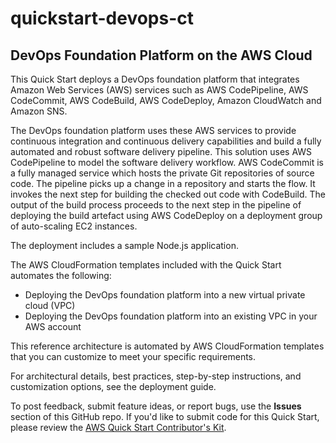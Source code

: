 # quickstart-devops-ct
## DevOps Foundation Platform on the AWS Cloud

This Quick Start deploys a DevOps foundation platform that integrates Amazon Web Services (AWS) services such as AWS CodePipeline, AWS CodeCommit, AWS CodeBuild, AWS CodeDeploy, Amazon CloudWatch and Amazon SNS.

The DevOps foundation platform uses these AWS services to provide continuous integration and continuous delivery capabilities and build a fully automated and robust software delivery pipeline. This solution uses AWS CodePipeline to model the software delivery workflow. AWS CodeCommit is a fully managed service which hosts the private Git repositories of source code. The pipeline picks up a change in a repository and starts the flow. It invokes the next step for building the checked out code with CodeBuild. The output of the build process proceeds to the next step in the pipeline of deploying the build artefact using AWS CodeDeploy on a deployment group of auto-scaling EC2 instances.

The deployment includes a sample Node.js application.

The AWS CloudFormation templates included with the Quick Start automates the following:

- Deploying the DevOps foundation platform into a new virtual private cloud (VPC)
- Deploying the DevOps foundation platform into an existing VPC in your AWS account

This reference architecture is automated by AWS CloudFormation templates that you can customize to meet your specific requirements.

For architectural details, best practices, step-by-step instructions, and customization options, see the deployment guide.

To post feedback, submit feature ideas, or report bugs, use the **Issues** section of this GitHub repo.
If you'd like to submit code for this Quick Start, please review the [AWS Quick Start Contributor's Kit](https://aws-quickstart.github.io/). 
